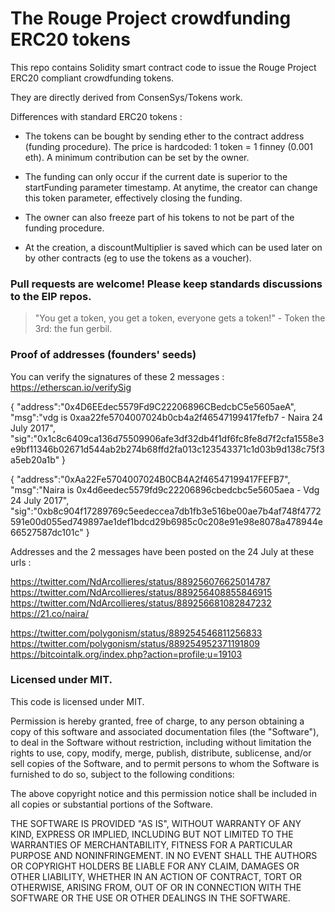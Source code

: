 #  The Rouge Project crowdfunding ERC20 tokens 

This repo contains Solidity smart contract code to issue the Rouge Project ERC20 compliant crowdfunding tokens.

They are directly derived from ConsenSys/Tokens work. 

Differences with standard ERC20 tokens :

   - The tokens can be bought by sending ether to the contract address (funding procedure).
     The price is hardcoded: 1 token = 1 finney (0.001 eth).
     A minimum contribution can be set by the owner.

   - The funding can only occur if the current date is superior to the startFunding parameter timestamp.
     At anytime, the creator can change this token parameter, effectively closing the funding.

   - The owner can also freeze part of his tokens to not be part of the funding procedure.

   - At the creation, a discountMultiplier is saved which can be used later on 
     by other contracts (eg to use the tokens as a voucher).


### Pull requests are welcome! Please keep standards discussions to the EIP repos.

> "You get a token, you get a token, everyone gets a token!" - Token the 3rd: the fun gerbil.  


### Proof of addresses (founders' seeds)

You can verify the signatures of these 2 messages : https://etherscan.io/verifySig

{
 "address":"0x4D6EEdec5579Fd9C22206896CBedcbC5e5605aeA",
 "msg":"vdg is 0xaa22fe5704007024b0cb4a2f46547199417fefb7 - Naira 24 July 2017",
 "sig":"0x1c8c6409ca136d75509906afe3df32db4f1df6fc8fe8d7f2cfa1558e3e9bf11346b02671d544ab2b274b68ffd2fa013c123543371c1d03b9d138c75f3a5eb20a1b"
}

{
 "address":"0xAa22Fe5704007024B0CB4A2f46547199417FEFB7",
 "msg":"Naira is 0x4d6eedec5579fd9c22206896cbedcbc5e5605aea - Vdg 24 July 2017",
 "sig":"0xb8c904f17289769c5eedeccea7db1fb3e516be00ae7b4af748f4772591e00d055ed749897ae1def1bdcd29b6985c0c208e91e98e8078a478944e66527587dc101c"
}

Addresses and the 2 messages have been posted on the 24 July at these urls :

https://twitter.com/NdArcollieres/status/889256076625014787
https://twitter.com/NdArcollieres/status/889256408855846915
https://twitter.com/NdArcollieres/status/889256681082847232
https://21.co/naira/

https://twitter.com/polygonism/status/889254546811256833
https://twitter.com/polygonism/status/889254952371191809
https://bitcointalk.org/index.php?action=profile;u=19103


### Licensed under MIT.  

This code is licensed under MIT.

Permission is hereby granted, free of charge, to any person obtaining a copy of this software and associated documentation files (the "Software"), to deal in the Software without restriction, including without limitation the rights to use, copy, modify, merge, publish, distribute, sublicense, and/or sell copies of the Software, and to permit persons to whom the Software is furnished to do so, subject to the following conditions:

The above copyright notice and this permission notice shall be included in all copies or substantial portions of the Software.

THE SOFTWARE IS PROVIDED "AS IS", WITHOUT WARRANTY OF ANY KIND, EXPRESS OR IMPLIED, INCLUDING BUT NOT LIMITED TO THE WARRANTIES OF MERCHANTABILITY, FITNESS FOR A PARTICULAR PURPOSE AND NONINFRINGEMENT. IN NO EVENT SHALL THE AUTHORS OR COPYRIGHT HOLDERS BE LIABLE FOR ANY CLAIM, DAMAGES OR OTHER LIABILITY, WHETHER IN AN ACTION OF CONTRACT, TORT OR OTHERWISE, ARISING FROM, OUT OF OR IN CONNECTION WITH THE SOFTWARE OR THE USE OR OTHER DEALINGS IN THE SOFTWARE.

